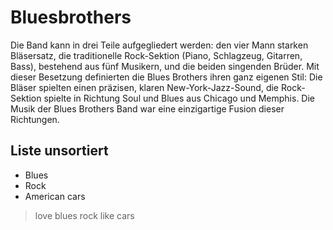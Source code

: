 # Bluesbrothers

Die Band kann in drei Teile aufgegliedert werden: den vier Mann starken Bläsersatz, die traditionelle Rock-Sektion (Piano, Schlagzeug, Gitarren, Bass),
bestehend aus fünf Musikern, und die beiden singenden Brüder. Mit dieser Besetzung definierten die Blues Brothers ihren ganz eigenen Stil: Die Bläser spielten einen präzisen, klaren New-York-Jazz-Sound, die Rock-Sektion spielte in Richtung Soul und Blues aus Chicago und Memphis. Die Musik der Blues Brothers Band war eine einzigartige Fusion dieser Richtungen.

## Liste unsortiert
* Blues
* Rock
* American cars

> love blues rock
> like cars
